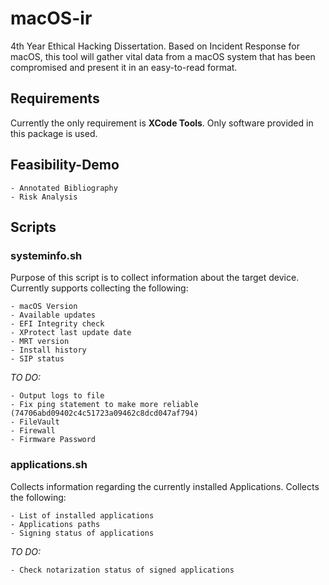 # macOS-ir
4th Year Ethical Hacking Dissertation. Based on Incident Response for macOS, this tool will gather vital data from a macOS system that has been compromised and present it in an easy-to-read format.

## Requirements
Currently the only requirement is **XCode Tools**. Only software provided in this package is used.


## Feasibility-Demo

	- Annotated Bibliography
	- Risk Analysis

## Scripts

### systeminfo.sh
 Purpose of this script is to collect information about the target device. Currently supports collecting the following:
 
	- macOS Version
 	- Available updates
 	- EFI Integrity check
 	- XProtect last update date
 	- MRT version
 	- Install history
 	- SIP status
 
 _TO DO:_
 
 	- Output logs to file
 	- Fix ping statement to make more reliable (74706abd09402c4c51723a09462c8dcd047af794)
 	- FileVault
 	- Firewall
 	- Firmware Password


### applications.sh
Collects information regarding the currently installed Applications. Collects the following:
	
	- List of installed applications
	- Applications paths
	- Signing status of applications
	
 _TO DO:_
 	
	- Check notarization status of signed applications

 
